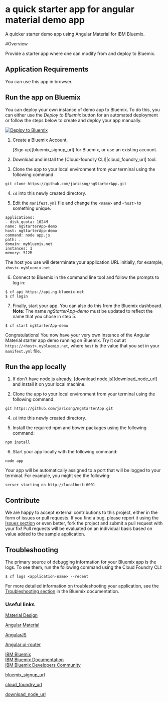 # a quick starter app for angular material demo app
A quicker starter demo app using Angular Material for IBM Bluemix.

#Overview

Provide a starter app where one can modify from and deploy to Bluemix.

## Application Requirements
You can use this app in  browser.

## Run the app on Bluemix
You can deploy your own instance of demo app to Bluemix. 
To do this, you can either use the _Deploy to Bluemix_ button for an automated deployment or follow the steps below to create and deploy your app manually.

[![Deploy to Bluemix](https://bluemix.net/deploy/button.png)](https://bluemix.net/deploy?repository=2)

1. Create a Bluemix Account.

    [Sign up][bluemix_signup_url] for Bluemix, or use an existing account.

2. Download and install the [Cloud-foundry CLI][cloud_foundry_url] tool.

3. Clone the app to your local environment from your terminal using the following command:

  ```
  git clone https://github.com/jaricsng/ngStarterApp.git
  ```

4. `cd` into this newly created directory.

5. Edit the `manifest.yml` file and change the `<name>` and `<host>` to something unique.

  ```
applications:
- disk_quota: 1024M
  name: ngStarterApp-demo
  host: ngStarterApp-demo
  command: node app.js
  path: .
  domain: mybluemix.net
  instances: 1
  memory: 512M
  ```
  The host you use will determinate your application URL initially, for example, `<host>.mybluemix.net`.

6. Connect to Bluemix in the command line tool and follow the prompts to log in:

  ```
  $ cf api https://api.ng.bluemix.net
  $ cf login
  ```

7. Finally, start your app. You can also do this from the Bluemix dashboard. **Note**: The name *ngStarterApp-demo* must be updated to reflect the name that you chose in step 5.

  ```
  $ cf start ngStarterApp-demo
  ```

Congratulations! You now have your very own instance of the Angular Material starter app demo running on Bluemix. Try it out at `https://<host>.mybluemix.net`, where `host` is the value that you set in your `manifest.yml` file.

## Run the app locally
1. If don't have node.js already, [download node.js][download_node_url] and install it on your local machine.

3. Clone the app to your local environment from your terminal using the following command:

  ```
  git https://github.com/jaricsng/ngStarterApp.git
  ```

4. `cd` into this newly created directory.

5. Install the required npm and bower packages using the following command:

  ```
  npm install
  ```

6. Start your app locally with the following command:

  ```
  node app
  ```

Your app will be automatically assigned to a port that will be logged to your terminal. For example, you might see the following:
  ```
  server starting on http://localhost:6001
   ```
   
## Contribute
We are happy to accept external contributions to this project, either in the form of issues or pull requests. 
If you find a bug, please report it using the [Issues section](https://github.com/jaricsng/ngStarterApp/issues) or even better, fork the project and submit a pull request with your fix! 
Pull requests will be evaluated on an individual basis based on value added to the sample application.

## Troubleshooting

The primary source of debugging information for your Bluemix app is the logs. To see them, run the following command using the Cloud Foundry CLI:

  ```
  $ cf logs <application-name> --recent
  ```
For more detailed information on troubleshooting your application, see the [Troubleshooting section](https://www.ng.bluemix.net/docs/troubleshoot/tr.html) in the Bluemix documentation.

### Useful links
[Material Design](https://stories.uplabs.com/tagged/material-design)

[Angular Material](https://material.angularjs.org/latest/)

[AngularJS](https://angularjs.org/)

[Angular ui-router](https://angular-ui.github.io/ui-router/site/#/api/ui.router)

[IBM Bluemix](https://bluemix.net/)  
[IBM  Bluemix Documentation](https://www.ng.bluemix.net/docs/)  
[IBM Bluemix Developers Community](http://developer.ibm.com/bluemix)

[bluemix_signup_url](https://console.ng.bluemix.net/registration/)

[cloud_foundry_url](https://github.com/cloudfoundry/cli)

[download_node_url](https://nodejs.org/download/)

